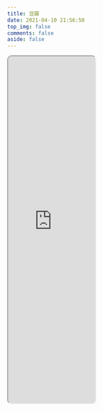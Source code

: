 ```yaml
---
title: 豆瓣
date: 2021-04-10 21:56:50
top_img: false
comments: false
aside: false
---
```


<style>
    .douban{
        overflow:hidden;
        style="background:transparent"
    }
    .douban iframe{
        width:40%; 
        height:800px; 
        /* border: st; */
        border-radius: 10px;
    }
</style>


<div class="douban" >
    <iframe id="iframe"
        allowtransparency="true"
        src="https://m.douban.com/people/43103367/subject_profile" 
        sandbox = "allow-scripts allow-same-origin n">
    </iframe>
</div>